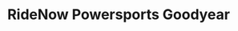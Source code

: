---
title: "RideNow Powersports Goodyear"
url: /goodyear/ridenow-powersports-goodyear/
shop: Motorrad
---